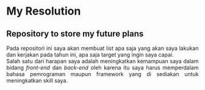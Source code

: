 
<h1> My Resolution </h1>

<h2>Repository to store my future plans</h2>


<p align="justify">Pada repositori ini saya akan membuat list apa saja yang akan saya lakukan dan kerjakan pada tahun ini, apa saja target yang ingin saya capai. <br> Salah satu dari  harapan saya adalah meningkatkan kemampuan saya dalam bidang <em>front-end</em>  dan <em>back-end</em>  oleh karena itu saya harus memperdalam bahasa pemrograman maupun framework yang di sediakan untuk meningkatkan skill saya.</p>
